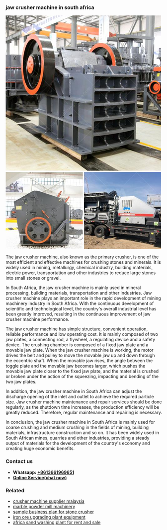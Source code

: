 <h3>jaw crusher machine in south africa</h3><img src='1702950099.jpg' alt=''><p>The jaw crusher machine, also known as the primary crusher, is one of the most efficient and effective machines for crushing stones and minerals. It is widely used in mining, metallurgy, chemical industry, building materials, electric power, transportation and other industries to reduce large stones into small stones or gravel.</p><p>In South Africa, the jaw crusher machine is mainly used in mineral processing, building materials, transportation and other industries. Jaw crusher machine plays an important role in the rapid development of mining machinery industry in South Africa. With the continuous development of scientific and technological level, the country's overall industrial level has been greatly improved, resulting in the continuous improvement of jaw crusher machine performance.</p><p>The jaw crusher machine has simple structure, convenient operation, reliable performance and low operating cost. It is mainly composed of two jaw plates, a connecting rod, a flywheel, a regulating device and a safety device. The crushing chamber is composed of a fixed jaw plate and a movable jaw plate. When the jaw crusher machine is working, the motor drives the belt and pulley to move the movable jaw up and down through the eccentric shaft. When the movable jaw rises, the angle between the toggle plate and the movable jaw becomes larger, which pushes the movable jaw plate closer to the fixed jaw plate, and the material is crushed or broken under the action of the squeezing, impacting and bending of the two jaw plates.</p><p>In addition, the jaw crusher machine in South Africa can adjust the discharge opening of the inlet and outlet to achieve the required particle size. Jaw crusher machine maintenance and repair services should be done regularly, as the shutdown time increases, the production efficiency will be greatly reduced. Therefore, regular maintenance and repairing is necessary.</p><p>In conclusion, the jaw crusher machine in South Africa is mainly used for coarse crushing and medium crushing in the fields of mining, building materials, infrastructure construction and so on. It has been widely used in South African mines, quarries and other industries, providing a steady output of materials for the development of the country's economy and creating huge economic benefits.</p><h3>Contact us</h3><ul><li><strong>Whatsapp:&nbsp;<a href="https://wa.me/8613661969651">+8613661969651</a></strong></li><li><a href="https://swt.shibang-china.com/?git&amp;zhl&amp;jaw crusher machine in south africa"><strong>Online Service(chat now)</strong></a></li></ul><h3>Related</h3><ul><li><a href='crusher machine supplier malaysia.md'>crusher machine supplier malaysia</a></li><li><a href='marble powder mill machinery.md'>marble powder mill machinery</a></li><li><a href='sample business plan for stone crusher.md'>sample business plan for stone crusher</a></li><li><a href='iron ore upgrading plant equipment.md'>iron ore upgrading plant equipment</a></li><li><a href='africa sand washing plant for rent and sale.md'>africa sand washing plant for rent and sale</a></li></ul>